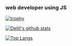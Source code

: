### web developer using JS

[![trophy](https://github-profile-trophy.vercel.app/?username=Dellil)](https://github.com/ryo-ma/github-profile-trophy)

[![Dellil's github stats](https://github-readme-stats.vercel.app/api?username=Dellil&theme=dracula)](https://github.com/anuraghazra/github-readme-stats)

[![Top Langs](https://github-readme-stats.vercel.app/api/top-langs/?username=Dellil)](https://github.com/anuraghazra/github-readme-stats)
